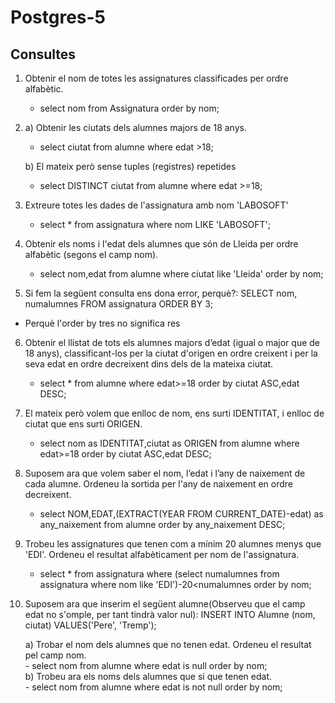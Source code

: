 # Postgres-5
## Consultes 

1) Obtenir el nom de totes les assignatures classificades per ordre alfabètic.
   - select nom from Assignatura order by nom;
2) 
   a) Obtenir les ciutats dels alumnes majors de 18 anys.
    - select ciutat from alumne where edat >18;

   b) El mateix però sense tuples (registres) repetides
    - select DISTINCT ciutat from alumne where edat >=18;
    
3) Extreure totes les dades de l'assignatura amb nom 'LABOSOFT'
   - select * from assignatura where nom LIKE 'LABOSOFT';
4) Obtenir els noms i l'edat dels alumnes que són de Lleida per ordre alfabètic (segons el
camp nom).
   - select nom,edat from alumne where ciutat like 'Lleida' order by nom;
   
5) Si fem la següent consulta ens dona error, perquè?:
SELECT nom, numalumnes FROM assignatura ORDER BY 3;

- Perquè l'order by tres no significa res
   
6) Obtenir el llistat de tots els alumnes majors d’edat (igual o major que de 18 anys),
classificant-los per la ciutat d'origen en ordre creixent i per la seva edat en ordre decreixent
dins dels de la mateixa ciutat.
   - select * from alumne where edat>=18 order by ciutat ASC,edat DESC;
  
 7) El mateix però volem que enlloc de nom, ens surti IDENTITAT, i enlloc de ciutat que ens
surti ORIGEN.
     - select nom as IDENTITAT,ciutat as ORIGEN from alumne where edat>=18 order by ciutat ASC,edat DESC;
  8) Suposem ara que volem saber el nom, l’edat i l’any de naixement de cada alumne. Ordeneu
la sortida per l'any de naixement en ordre decreixent.
      - select NOM,EDAT,(EXTRACT(YEAR FROM CURRENT_DATE)-edat) as any_naixement from alumne order by any_naixement DESC;
  9) Trobeu les assignatures que tenen com a mínim 20 alumnes menys que 'EDI'. Ordeneu el
resultat alfabèticament per nom de l'assignatura.
      - select * from assignatura where (select numalumnes from assignatura where nom like 'EDI')-20<numalumnes order by nom;
  10) Suposem ara que inserim el següent alumne(Observeu que el camp edat no s'omple, per tant tindrà valor nul):
    INSERT INTO Alumne (nom, ciutat) VALUES('Pere', 'Tremp');<br>

        a) Trobar el nom dels alumnes que no tenen edat. Ordeneu el resultat pel camp nom.<br>
               -  select nom from alumne where edat is null order by nom;<br>
        b) Trobeu ara els noms dels alumnes que si que tenen edat.<br>
              -  select nom from alumne where edat is not null order by nom;
